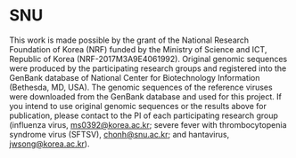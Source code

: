 # SNU
This work is made possible by the grant of the National Research Foundation of Korea (NRF) funded by the Ministry of Science and ICT, Republic of Korea (NRF-2017M3A9E4061992). Original genomic sequences were produced by the participating research groups and registered into the GenBank database of National Center for Biotechnology Information (Bethesda, MD, USA). The genomic sequences of the reference viruses were downloaded from the GenBank database and used for this project. If you intend to use original genomic sequences or the results above for publication, please contact to the PI of each participating research group (influenza virus, ms0392@korea.ac.kr; severe fever with thrombocytopenia syndrome virus (SFTSV), chonh@snu.ac.kr; and hantavirus, jwsong@korea.ac.kr).

